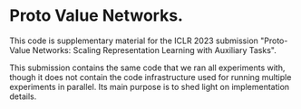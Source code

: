 # Proto Value Networks.

This code is supplementary material for the ICLR 2023 submission
"Proto-Value Networks: Scaling Representation Learning with Auxiliary Tasks".

This submission contains the same code that we ran all experiments with,
though it does not contain the code infrastructure used for running multiple
experiments in parallel. Its main purpose is to shed light on
implementation details.
